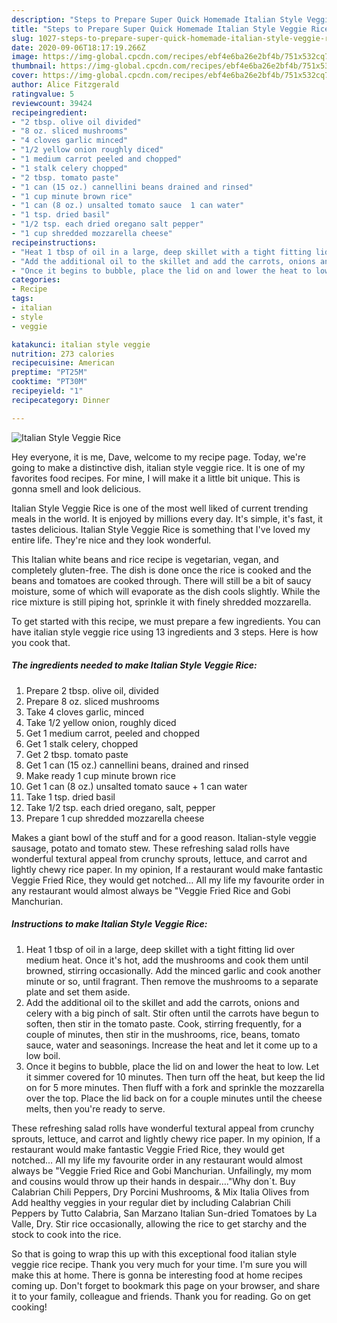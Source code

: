 ```yaml
---
description: "Steps to Prepare Super Quick Homemade Italian Style Veggie Rice"
title: "Steps to Prepare Super Quick Homemade Italian Style Veggie Rice"
slug: 1027-steps-to-prepare-super-quick-homemade-italian-style-veggie-rice
date: 2020-09-06T18:17:19.266Z
image: https://img-global.cpcdn.com/recipes/ebf4e6ba26e2bf4b/751x532cq70/italian-style-veggie-rice-recipe-main-photo.jpg
thumbnail: https://img-global.cpcdn.com/recipes/ebf4e6ba26e2bf4b/751x532cq70/italian-style-veggie-rice-recipe-main-photo.jpg
cover: https://img-global.cpcdn.com/recipes/ebf4e6ba26e2bf4b/751x532cq70/italian-style-veggie-rice-recipe-main-photo.jpg
author: Alice Fitzgerald
ratingvalue: 5
reviewcount: 39424
recipeingredient:
- "2 tbsp. olive oil divided"
- "8 oz. sliced mushrooms"
- "4 cloves garlic minced"
- "1/2 yellow onion roughly diced"
- "1 medium carrot peeled and chopped"
- "1 stalk celery chopped"
- "2 tbsp. tomato paste"
- "1 can (15 oz.) cannellini beans drained and rinsed"
- "1 cup minute brown rice"
- "1 can (8 oz.) unsalted tomato sauce  1 can water"
- "1 tsp. dried basil"
- "1/2 tsp. each dried oregano salt pepper"
- "1 cup shredded mozzarella cheese"
recipeinstructions:
- "Heat 1 tbsp of oil in a large, deep skillet with a tight fitting lid over medium heat. Once it&#39;s hot, add the mushrooms and cook them until browned, stirring occasionally. Add the minced garlic and cook another minute or so, until fragrant. Then remove the mushrooms to a separate plate and set them aside."
- "Add the additional oil to the skillet and add the carrots, onions and celery with a big pinch of salt. Stir often until the carrots have begun to soften, then stir in the tomato paste. Cook, stirring frequently, for a couple of minutes, then stir in the mushrooms, rice, beans, tomato sauce, water and seasonings. Increase the heat and let it come up to a low boil."
- "Once it begins to bubble, place the lid on and lower the heat to low. Let it simmer covered for 10 minutes. Then turn off the heat, but keep the lid on for 5 more minutes. Then fluff with a fork and sprinkle the mozzarella over the top. Place the lid back on for a couple minutes until the cheese melts, then you&#39;re ready to serve."
categories:
- Recipe
tags:
- italian
- style
- veggie

katakunci: italian style veggie 
nutrition: 273 calories
recipecuisine: American
preptime: "PT25M"
cooktime: "PT30M"
recipeyield: "1"
recipecategory: Dinner

---
```



![Italian Style Veggie Rice](https://img-global.cpcdn.com/recipes/ebf4e6ba26e2bf4b/751x532cq70/italian-style-veggie-rice-recipe-main-photo.jpg)

Hey everyone, it is me, Dave, welcome to my recipe page. Today, we're going to make a distinctive dish, italian style veggie rice. It is one of my favorites food recipes. For mine, I will make it a little bit unique. This is gonna smell and look delicious.

Italian Style Veggie Rice is one of the most well liked of current trending meals in the world. It is enjoyed by millions every day. It's simple, it's fast, it tastes delicious. Italian Style Veggie Rice is something that I've loved my entire life. They're nice and they look wonderful.

This Italian white beans and rice recipe is vegetarian, vegan, and completely gluten-free. The dish is done once the rice is cooked and the beans and tomatoes are cooked through. There will still be a bit of saucy moisture, some of which will evaporate as the dish cools slightly. While the rice mixture is still piping hot, sprinkle it with finely shredded mozzarella.


To get started with this recipe, we must prepare a few ingredients. You can have italian style veggie rice using 13 ingredients and 3 steps. Here is how you cook that.

<!--inarticleads1-->

##### The ingredients needed to make Italian Style Veggie Rice:

1. Prepare 2 tbsp. olive oil, divided
1. Prepare 8 oz. sliced mushrooms
1. Take 4 cloves garlic, minced
1. Take 1/2 yellow onion, roughly diced
1. Get 1 medium carrot, peeled and chopped
1. Get 1 stalk celery, chopped
1. Get 2 tbsp. tomato paste
1. Get 1 can (15 oz.) cannellini beans, drained and rinsed
1. Make ready 1 cup minute brown rice
1. Get 1 can (8 oz.) unsalted tomato sauce + 1 can water
1. Take 1 tsp. dried basil
1. Take 1/2 tsp. each dried oregano, salt, pepper
1. Prepare 1 cup shredded mozzarella cheese


Makes a giant bowl of the stuff and for a good reason. Italian-style veggie sausage, potato and tomato stew. These refreshing salad rolls have wonderful textural appeal from crunchy sprouts, lettuce, and carrot and lightly chewy rice paper. In my opinion, If a restaurant would make fantastic Veggie Fried Rice, they would get notched… All my life my favourite order in any restaurant would almost always be &#34;Veggie Fried Rice and Gobi Manchurian. 

<!--inarticleads2-->

##### Instructions to make Italian Style Veggie Rice:

1. Heat 1 tbsp of oil in a large, deep skillet with a tight fitting lid over medium heat. Once it&#39;s hot, add the mushrooms and cook them until browned, stirring occasionally. Add the minced garlic and cook another minute or so, until fragrant. Then remove the mushrooms to a separate plate and set them aside.
1. Add the additional oil to the skillet and add the carrots, onions and celery with a big pinch of salt. Stir often until the carrots have begun to soften, then stir in the tomato paste. Cook, stirring frequently, for a couple of minutes, then stir in the mushrooms, rice, beans, tomato sauce, water and seasonings. Increase the heat and let it come up to a low boil.
1. Once it begins to bubble, place the lid on and lower the heat to low. Let it simmer covered for 10 minutes. Then turn off the heat, but keep the lid on for 5 more minutes. Then fluff with a fork and sprinkle the mozzarella over the top. Place the lid back on for a couple minutes until the cheese melts, then you&#39;re ready to serve.


These refreshing salad rolls have wonderful textural appeal from crunchy sprouts, lettuce, and carrot and lightly chewy rice paper. In my opinion, If a restaurant would make fantastic Veggie Fried Rice, they would get notched… All my life my favourite order in any restaurant would almost always be &#34;Veggie Fried Rice and Gobi Manchurian. Unfailingly, my mom and cousins would throw up their hands in despair….&#34;Why don`t. Buy Calabrian Chili Peppers, Dry Porcini Mushrooms, &amp; Mix Italia Olives from Add healthy veggies in your regular diet by including Calabrian Chili Peppers by Tutto Calabria, San Marzano Italian Sun-dried Tomatoes by La Valle, Dry. Stir rice occasionally, allowing the rice to get starchy and the stock to cook into the rice. 

So that is going to wrap this up with this exceptional food italian style veggie rice recipe. Thank you very much for your time. I'm sure you will make this at home. There is gonna be interesting food at home recipes coming up. Don't forget to bookmark this page on your browser, and share it to your family, colleague and friends. Thank you for reading. Go on get cooking!
